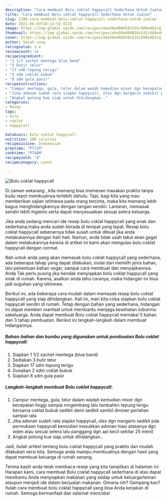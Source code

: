 ```yaml
---
description: "Cara membuat Bolu coklat happycall Sederhana Untuk Jualan"
title: "Cara membuat Bolu coklat happycall Sederhana Untuk Jualan"
slug: 1186-cara-membuat-bolu-coklat-happycall-sederhana-untuk-jualan
date: 2021-06-03T10:13:53.813Z
image: https://img-global.cpcdn.com/recipes/ebe58ed08858cb35/680x482cq70/bolu-coklat-happycall-foto-resep-utama.jpg
thumbnail: https://img-global.cpcdn.com/recipes/ebe58ed08858cb35/680x482cq70/bolu-coklat-happycall-foto-resep-utama.jpg
cover: https://img-global.cpcdn.com/recipes/ebe58ed08858cb35/680x482cq70/bolu-coklat-happycall-foto-resep-utama.jpg
author: Sarah Long
ratingvalue: 3.4
reviewcount: 14
recipeingredient:
- "1 1/2 sachet mentega blue band"
- "3 butir telur"
- "17 sdm tepung terigu"
- "2 sdm coklat bubuk"
- "8 sdm gula pasir"
recipeinstructions:
- "Campur mentega, gula, telur dalam wadah kemudian mixer dgn kecepatan tinggi sampai mngembang lalu tambahkn tepung terigu bersama coklat bubuk sedikit demi sedikit sambil dimixer perlahan sampai rata"
- "Jika adonan sudah rata siapkn happycall, oles dgn margarin sedikit pda permukaan happycall kemudian masukkan adonan hiasi atasanya dgn wijen atau sesuai selera lalu panggang dgn api kecil sekitar 25 menit"
- "Angkat potong kue siap untuk dihidangkan.."
categories:
- Resep
tags:
- bolu
- coklat
- happycall

katakunci: bolu coklat happycall 
nutrition: 108 calories
recipecuisine: Indonesian
preptime: "PT11M"
cooktime: "PT48M"
recipeyield: "4"
recipecategory: Lunch

---
```



![Bolu coklat happycall](https://img-global.cpcdn.com/recipes/ebe58ed08858cb35/680x482cq70/bolu-coklat-happycall-foto-resep-utama.jpg)

Di zaman  sekarang , kita memang bisa memesan masakan praktis tanpa kudu repot membuatnya terlebih dahulu. Tapi, bagi kita yang mau memberikan sajian istimewa pada orang tercinta, maka kita memang lebih bagus menghidangkannya dengan tangan sendiri. Lantaran, memasak sendiri lebih higienis serta dapat menyesuaikan sesuai selera keluarga.

Jika anda sedang mencari ide resep bolu coklat happycall yang enak dan sederhana,maka anda sudah berada di tempat yang tepat. Resep bolu coklat happycall  sebenarnya tidak susah untuk dibuat jika anda melakukannya dengan hati-hati. Namun, anda tidak usah takut akan gagal dalam melakukannya 
karena di artikel ini kami akan mengulas bolu coklat happycall dengan cermat.  



Nah untuk anda yang akan memasak bolu coklat happycall yang sederhana, ada beberapa tahap yang dapat dilakukan, mulai dari memilih jenis bahan, lalu penentuan bahan segar, sampai cara membuat dan menyajikannya. Anda Tak perlu pusing jika hendak menyiapkan bolu coklat happycall yang enak di rumah. Karena, asalkan anda  tahu caranya, maka hidangan ini bisa jadi suguhan yang istimewa.

Berikut ini, ada beberapa cara mudah dalam memasak resep bolu coklat happycall yang siap dihidangkan. Kali ini, mari kita coba siapkan bolu coklat happycall sendiri di rumah. Tetap dengan bahan yang sederhana, hidangan ini dapat memberi manfaat untuk membantu menjaga kesehatan tubuhmu sekeluarga. Anda dapat membuat Bolu coklat happycall memakai 5 bahan dan 3 tahap pembuatan. Berikut ini langkah-langkah dalam membuat hidangannya.

<!--inarticleads1-->

##### Bahan-bahan dan bumbu yang digunakan untuk pembuatan Bolu coklat happycall:

1. Siapkan 1 1/2 sachet mentega (blue band)
1. Sediakan 3 butir telur
1. Siapkan 17 sdm tepung terigu
1. Gunakan 2 sdm coklat bubuk
1. Siapkan 8 sdm gula pasir




<!--inarticleads2-->

##### Langkah-langkah membuat Bolu coklat happycall:

1. Campur mentega, gula, telur dalam wadah kemudian mixer dgn kecepatan tinggi sampai mngembang lalu tambahkn tepung terigu bersama coklat bubuk sedikit demi sedikit sambil dimixer perlahan sampai rata
1. Jika adonan sudah rata siapkn happycall, oles dgn margarin sedikit pda permukaan happycall kemudian masukkan adonan hiasi atasanya dgn wijen atau sesuai selera lalu panggang dgn api kecil sekitar 25 menit
1. Angkat potong kue siap untuk dihidangkan..




Jadi, itulah artikel tentang  bolu coklat happycall  yang praktis dan mudah dilakukan versi kita. Semoga anda mampu membuatnya dengan hasil yang dapat membuat keluarga di rumah senang. 

Terima kasih anda telah membaca resep yang kita tampilkan di halaman ini. Harapan kami, cara membuat  Bolu coklat happycall sederhana di atas dapat membantu Anda menyiapkan makanan yang sedap untuk keluarga/teman ataupun menjadi ide dalam berjualan makanan. Gimana nih? Gampang kan? Itulah cara membuat bolu coklat happycall yang bisa Anda kerjakan di rumah. Semoga bermanfaat dan selamat mencoba!

